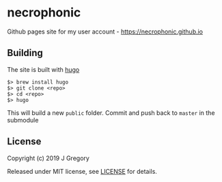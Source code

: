# necrophonic

Github pages site for my user account - https://necrophonic.github.io

## Building

The site is built with [hugo](gohugo.io)

```shell
$> brew install hugo
$> git clone <repo>
$> cd <repo>
$> hugo
```

This will build a new `public` folder. Commit and push back to `master` in the submodule

## License

Copyright (c) 2019 J Gregory

Released under MIT license, see [LICENSE](LICENSE) for details.
